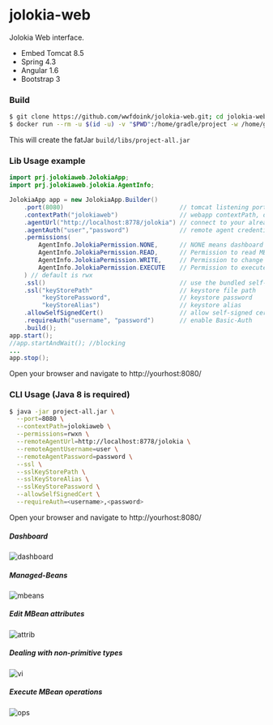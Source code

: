 # jolokia-web

Jolokia Web interface.
  - Embed Tomcat 8.5
  - Spring 4.3
  - Angular 1.6
  - Bootstrap 3

### Build
```sh
$ git clone https://github.com/wwfdoink/jolokia-web.git; cd jolokia-web
$ docker run --rm -u $(id -u) -v "$PWD":/home/gradle/project -w /home/gradle/project gradle:4.0.1 gradle build onejar
```
This will create the fatJar `build/libs/project-all.jar`

### Lib Usage example
```java
import prj.jolokiaweb.JolokiaApp;
import prj.jolokiaweb.jolokia.AgentInfo;

JolokiaApp app = new JolokiaApp.Builder()
    .port(8080)                                // tomcat listening port, default: 8080
    .contextPath("jolokiaweb")                 // webapp contextPath, default is the root path
    .agentUrl("http://localhost:8778/jolokia") // connect to your already running jolokia-jvm-agent
    .agentAuth("user","password")              // remote agent credentials
    .permissions(
        AgentInfo.JolokiaPermission.NONE,      // NONE means dashboard only
        AgentInfo.JolokiaPermission.READ,      // Permission to read MBean values
        AgentInfo.JolokiaPermission.WRITE,     // Permission to change MBean values
        AgentInfo.JolokiaPermission.EXECUTE    // Permission to execute MBean operations
    ) // default is rwx
    .ssl()                                     // use the bundled self-signed cert
    .ssl("keyStorePath"                        // keystore file path
         "keyStorePassword",                   // keystore password
         "keyStoreAlias")                      // keystore alias
    .allowSelfSignedCert()                     // allow self-signed cert
    .requireAuth("username", "password")       // enable Basic-Auth
    .build();
app.start();
//app.startAndWait(); //blocking
...
app.stop();
```
Open your browser and navigate to http://yourhost:8080/
### CLI Usage (Java 8 is required)
```sh
$ java -jar project-all.jar \
  --port=8080 \
  --contextPath=jolokiaweb \
  --permissions=rwxn \
  --remoteAgentUrl=http://localhost:8778/jolokia \
  --remoteAgentUsername=user \
  --remoteAgentPassword=password \
  --ssl \
  --sslKeyStorePath \
  --sslKeyStoreAlias \
  --sslKeyStorePassword \
  --allowSelfSignedCert \
  --requireAuth=<username>,<password>
```
Open your browser and navigate to http://yourhost:8080/

##### Dashboard
![dashboard](https://user-images.githubusercontent.com/9130989/30425931-0913f2c8-994b-11e7-9a44-7190678ca021.jpg)
##### Managed-Beans
![mbeans](https://user-images.githubusercontent.com/9130989/30425944-14129684-994b-11e7-8b4c-211d22b6b089.jpg)
##### Edit MBean attributes
![attrib](https://user-images.githubusercontent.com/9130989/30425953-19fd0246-994b-11e7-91b8-36ed09b7e777.jpg)
##### Dealing with non-primitive types
![vi](https://user-images.githubusercontent.com/9130989/30426095-1e42c4e4-994b-11e7-9648-136b39fb0033.jpg)
##### Execute MBean operations
![ops](https://user-images.githubusercontent.com/9130989/30426131-2d511e4a-994b-11e7-895f-a015bae4b809.jpg)
